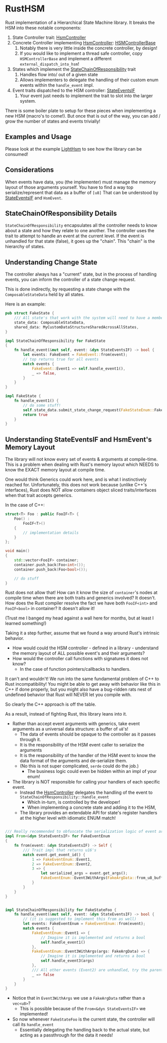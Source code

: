 # RustHSM

Rust implementation of a Hierarchical State Machine library.
It breaks the HSM into these notable components:

[HsmController]: ./rust_hsm/src/state_controller_trait.rs
[StateChainOfResponsibility]: ./rust_hsm/src/state.rs
[StateEventsIF]: ./rust_hsm/src/events.rs

1. State Controller trait: [HsmController]
2. Concrete Controller implementing [HsmController]: [HSMControllerBase](./rust_hsm/src/state_controller.rs)
   1. Notably there is very little inside the concrete controller, by design!
   2. If you would like to implement a thread safe controller, copy `HSMControllerBase` and implement a different `external_dispatch_into_hsm`!
3. States which implement the [StateChainOfResponsibility] trait
   1. Handles flow into/ out of a given state
   2. Allows implementers to delegate the handling of their custom enum events within the `handle_event` impl.
4. Event traits dispatched to the HSM controller: [StateEventsIF]
   1. Your event just needs to implement the trait to slot into the larger system.

There is some boiler plate to setup for these pieces when implementing a new HSM
(macro's to come!).
But once that is out of the way, you can add / grow the number of states and events trivially!

## Examples and Usage

Please look at the example [LightHsm](./example_hsm/) to see how the library
can be consumed!

## Considerations

When events have data, you (the implementer) must manage the memory layout of
those arguments yourself.
You have to find a way top serialize/represent that data as a buffer of `[u8]`
That can be understood by [StateEventsIF] and `HsmEvent`.

## StateChainOfResponsibility Details

`StateChainOfResponsibility` encapsulates all the controller needs to know
about a state and how they relate to one another.
The controller uses the trait to attempt to handle an event at the current level.
If the event is unhandled for that state (false), it goes up the "chain".
This "chain" is the hierarchy of states.

## Understanding Change State

The controller always has a "current" state, but in the process of handling
events, you can inform the controller of a state change request.

This is done indirectly, by requesting a state change with the `ComposableStateData` held by all states.

Here is an example:

```Rust
pub struct FakeState {
    /// All state's that work with the system will need to have a member of type ComposableStateData
    state_data: ComposableStateData,
    shared_data: MyCustomDataStructureSharedAcrossAllStates,
}

impl StateChainOfResponsibility for FakeState
{
    fn handle_event(&mut self, event: &dyn StateEventsIF) -> bool {
        let events: FakeEvent = FakeEvent::from(event);
        // top returns true for all events
        match events {
            FakeEvent::Event1 => self.handle_event1(),
            _ => false,
        }
    }
}

impl FakeState {
    fn handle_event1() {
        // do some stuff!
        self.state_data.submit_state_change_request(FakeStateEnum::FakeState2 as u16);
        return true
    }
}
```

## Understanding StateEventsIF and HsmEvent's Memory Layout

The library will not know every set of events & arguments at compile-time.
This is a problem when dealing with Rust's memory layout which NEEDS to know the
EXACT memory layout at compile time.

One would think Generics could work here, and is what I instinctively reached for.
Unfortunately, this does not work because (unlike C++'s interfaces), Rust does
NOT allow containers object sliced traits/interfaces when that trait accepts generics.

In the case of C++:

```C++
struct<T> Foo : public FooIF<T> {
    Foo() :
        FooIF<T>()
    {
        // implementation details
    }
};

void main()
{
    std::vector<FooIF> container;
    container.push_back(Foo<int>());
    container.push_back(Foo<bool>());

    // do stuff
}
```

Rust does not allow that! How can it know the size of `container`'s nodes at
compile time when there are both traits and generics involved? It doesn't.
How does the Rust compiler resolve the fact we have both `FooIF<int>` and `FooIF<bool>` in container?
It doesn't allow it!

(Trust me I banged my head against a wall here for months, but at least I learned something!)

Taking it a step further, assume that we found a way around Rust's intrinsic behavior.

* How would could the HSM controller - defined in a library -
understand the memory layout of ALL possible event's and their arguments?
* How would the controller call functions with signatures it does not know?
  * In the case of function pointers/callbacks to handlers.

It can't and wouldn't! We run into the same fundamental problem of C++ to Rust incompatibility!
You might be able to get away with behavior like this in C++ if done properly,
but you might also have a bug-ridden rats nest of undefined behavior that Rust
will NEVER let you compile with.

So clearly the C++ approach is off the table.

As a result, instead of fighting Rust, this library leans into it.

* Rather than accept event arguments with generics, take event arguments as a
universal data structure: a buffer of `u8`'s!
  * The data of events should be opaque to the controller as it passes through it.
  * It is the responsibility of the HSM event caller to serialize the arguments
  * It is the responsibility of the handler of the HSM event to know the data format of the arguments and de-serialize them.
  * (No this is not super complicated, `serde` could do the job.)
    * The business logic could even be hidden within an impl of your enum!
* The library is NOT responsible for calling your handlers of each specific event.
  * Instead the [HsmController] delegates the handling of the event to `StateChainOfResponsibility::handle_event`
    * Which in-turn, is controlled by the developer!
    * When implementing a concrete state and adding it to the HSM,
  * The library provides an extendable API for state's register handlers at the higher level with idiomatic ENUM match!

```Rust

/// Really recommended to obfuscate the serialization logic of event args
impl From<&dyn StateEventsIF> for FakeEventEnum
{
    fn from(event: &dyn StateEventsIF) -> Self {
        /// Trait impl that returns u16's
        match event.get_event_id() {
            1 => FakeEventEnum::Event1,
            2 => FakeEventEnum::Event2,
            3 => {
                let serialized_args = event.get_args();
                FakeEventEnum::Event3WithArgs(FakeArgData::from_u8_buffer(serialized_args));
            }
        }
    }
}


impl StateChainOfResponsibility for FakeStateFoo {
    fn handle_event(&mut self, event: &dyn StateEventsIF) -> bool {
        // (it is suggested to implement this from as well)
        let events: FakeEventEnum = FakeEventEnum::from(event);
        match events {
            FakeEventEnum::Event1 => {
                // Imagine it is implemented and returns a bool
                self.handle_event1()
            },
            FakeEventEnum::Event3WithArgs(args: FakeArgData) => {
                // Imagine it is implemented and returns a bool
                self.handle_event3(args)
            },
            /// All other events (Event2) are unhandled, try the parent state!
            _ => false
        }
    }
}
```

* Notice that in `Event3WithArgs` we use a `FakeArgData` rather than a `vec<u8>`?
  * This is possible because of the `From<&dyn StateEventsIF>` we implemented!
* So now whenever `FakeStateFoo` is the current state, the controller will call its `handle_event`
  * Essentially delegating the handling back to the actual state, but acting as a passthrough for the data it needs!
